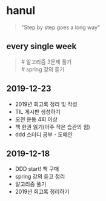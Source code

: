 # hanul
>"Step by step goes a long way"

## every single week
> \# 알고리즘 3문제 풀기<br> 
> \# spring 강의 듣기

## 2019-12-23
- 2019년 회고록 정리 및 작성
- TIL 게시판 생성하기
- 오전 운동 4회 이상
- 책 한권 읽기(아주 작은 습관의 힘)
- ddd 스터디 공부 - 도메인

## 2019-12-18
- DDD start! 책 구매
- spring 강의 듣고 정리
- 알고리즘 풀기
- 2019년 회고록 정리하기
